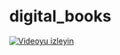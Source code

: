 # digital_books
[![Videoyu izleyin](https://img.youtube.com/vi/_5tFXJQIzi4/0.jpg)](https://www.youtube.com/watch?v=_5tFXJQIzi4)
